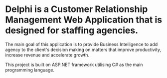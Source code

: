 # Delphi is a Customer Relationship Management Web Application that is designed for staffing agencies.
The main goal of this application is to provide Business Intelligence to add agency to the client's decision making
on matters that improve productivity, increase revenue and accelerate growth.

This project is built on ASP.NET framework utilising C# as the main programming language.
